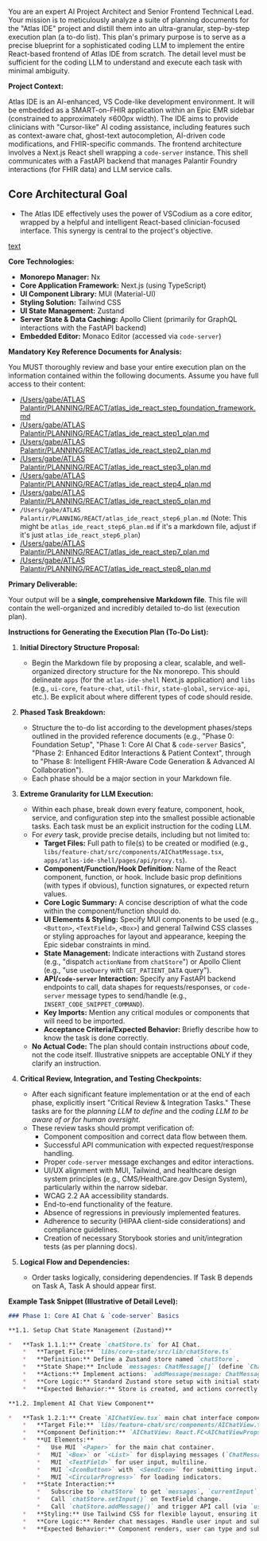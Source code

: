 You are an expert AI Project Architect and Senior Frontend Technical Lead. Your mission is to meticulously analyze a suite of planning documents for the "Atlas IDE" project and distill them into an ultra-granular, step-by-step execution plan (a to-do list). This plan's primary purpose is to serve as a precise blueprint for a sophisticated coding LLM to implement the entire React-based frontend of Atlas IDE from scratch. The detail level must be sufficient for the coding LLM to understand and execute each task with minimal ambiguity.

**Project Context:**

Atlas IDE is an AI-enhanced, VS Code-like development environment. It will be embedded as a SMART-on-FHIR application within an Epic EMR sidebar (constrained to approximately ≤600px width). The IDE aims to provide clinicians with "Cursor-like" AI coding assistance, including features such as context-aware chat, ghost-text autocompletion, AI-driven code modifications, and FHIR-specific commands. The frontend architecture involves a Next.js React shell wrapping a `code-server` instance. This shell communicates with a FastAPI backend that manages Palantir Foundry interactions (for FHIR data) and LLM service calls.


## Core Architectural Goal

- The Atlas IDE effectively uses the power of VSCodium as a core editor, wrapped by a helpful and intelligent React-based clinician-focused interface. This synergy is central to the project's objective.

[text](<REACT persona>)

**Core Technologies:**

*   **Monorepo Manager:** Nx
*   **Core Application Framework:** Next.js (using TypeScript)
*   **UI Component Library:** MUI (Material-UI)
*   **Styling Solution:** Tailwind CSS
*   **UI State Management:** Zustand
*   **Server State & Data Caching:** Apollo Client (primarily for GraphQL interactions with the FastAPI backend)
*   **Embedded Editor:** Monaco Editor (accessed via `code-server`)

**Mandatory Key Reference Documents for Analysis:**

You MUST thoroughly review and base your entire execution plan on the information contained within the following documents. Assume you have full access to their content:

*   [/Users/gabe/ATLAS Palantir/PLANNING/REACT/atlas_ide_react_step_foundation_framework.md](cci:7://file:///Users/gabe/ATLAS%20Palantir/PLANNING/REACT/atlas_ide_react_step_foundation_framework.md:0:0-0:0)
*   [/Users/gabe/ATLAS Palantir/PLANNING/REACT/atlas_ide_react_step1_plan.md](cci:7://file:///Users/gabe/ATLAS%20Palantir/PLANNING/REACT/atlas_ide_react_step1_plan.md:0:0-0:0)
*   [/Users/gabe/ATLAS Palantir/PLANNING/REACT/atlas_ide_react_step2_plan.md](cci:7://file:///Users/gabe/ATLAS%20Palantir/PLANNING/REACT/atlas_ide_react_step2_plan.md:0:0-0:0)
*   [/Users/gabe/ATLAS Palantir/PLANNING/REACT/atlas_ide_react_step3_plan.md](cci:7://file:///Users/gabe/ATLAS%20Palantir/PLANNING/REACT/atlas_ide_react_step3_plan.md:0:0-0:0)
*   [/Users/gabe/ATLAS Palantir/PLANNING/REACT/atlas_ide_react_step4_plan.md](cci:7://file:///Users/gabe/ATLAS%20Palantir/PLANNING/REACT/atlas_ide_react_step4_plan.md:0:0-0:0)
*   [/Users/gabe/ATLAS Palantir/PLANNING/REACT/atlas_ide_react_step5_plan.md](cci:7://file:///Users/gabe/ATLAS%20Palantir/PLANNING/REACT/atlas_ide_react_step5_plan.md:0:0-0:0)
*   `/Users/gabe/ATLAS Palantir/PLANNING/REACT/atlas_ide_react_step6_plan.md` (Note: This might be `atlas_ide_react_step6_plan.md` if it's a markdown file, adjust if it's just `atlas_ide_react_step6_plan`)
*   [/Users/gabe/ATLAS Palantir/PLANNING/REACT/atlas_ide_react_step7_plan.md](cci:7://file:///Users/gabe/ATLAS%20Palantir/PLANNING/REACT/atlas_ide_react_step7_plan.md:0:0-0:0)
*   [/Users/gabe/ATLAS Palantir/PLANNING/REACT/atlas_ide_react_step8_plan.md](cci:7://file:///Users/gabe/ATLAS%20Palantir/PLANNING/REACT/atlas_ide_react_step8_plan.md:0:0-0:0)

**Primary Deliverable:**

Your output will be a **single, comprehensive Markdown file**. This file will contain the well-organized and incredibly detailed to-do list (execution plan).

**Instructions for Generating the Execution Plan (To-Do List):**

1.  **Initial Directory Structure Proposal:**
    *   Begin the Markdown file by proposing a clear, scalable, and well-organized directory structure for the Nx monorepo. This should delineate `apps` (for the `atlas-ide-shell` Next.js application) and `libs` (e.g., `ui-core`, `feature-chat`, `util-fhir`, `state-global`, `service-api`, etc.). Be explicit about where different types of code should reside.

2.  **Phased Task Breakdown:**
    *   Structure the to-do list according to the development phases/steps outlined in the provided reference documents (e.g., "Phase 0: Foundation Setup", "Phase 1: Core AI Chat & `code-server` Basics", "Phase 2: Enhanced Editor Interactions & Patient Context", through to "Phase 8: Intelligent FHIR-Aware Code Generation & Advanced AI Collaboration").
    *   Each phase should be a major section in your Markdown file.

3.  **Extreme Granularity for LLM Execution:**
    *   Within each phase, break down every feature, component, hook, service, and configuration step into the smallest possible actionable tasks. Each task must be an explicit instruction for the coding LLM.
    *   For *every* task, provide precise details, including but not limited to:
        *   **Target Files:** Full path to file(s) to be created or modified (e.g., `libs/feature-chat/src/components/AIChatMessage.tsx`, `apps/atlas-ide-shell/pages/api/proxy.ts`).
        *   **Component/Function/Hook Definition:** Name of the React component, function, or hook. Include basic prop definitions (with types if obvious), function signatures, or expected return values.
        *   **Core Logic Summary:** A concise description of what the code within the component/function should do.
        *   **UI Elements & Styling:** Specify MUI components to be used (e.g., `<Button>`, `<TextField>`, `<Box>`) and general Tailwind CSS classes or styling approaches for layout and appearance, keeping the Epic sidebar constraints in mind.
        *   **State Management:** Indicate interactions with Zustand stores (e.g., "dispatch `actionName` from `chatStore`") or Apollo Client (e.g., "use `useQuery` with `GET_PATIENT_DATA` query").
        *   **API/`code-server` Interaction:** Specify any FastAPI backend endpoints to call, data shapes for requests/responses, or `code-server` message types to send/handle (e.g., `INSERT_CODE_SNIPPET_COMMAND`).
        *   **Key Imports:** Mention any critical modules or components that will need to be imported.
        *   **Acceptance Criteria/Expected Behavior:** Briefly describe how to know the task is done correctly.
    *   **No Actual Code:** The plan should contain instructions *about* code, not the code itself. Illustrative snippets are acceptable ONLY if they clarify an instruction.

4.  **Critical Review, Integration, and Testing Checkpoints:**
    *   After each significant feature implementation or at the end of each phase, explicitly insert "Critical Review & Integration Tasks." These tasks are for the *planning LLM to define* and the *coding LLM to be aware of or for human oversight*.
    *   These review tasks should prompt verification of:
        *   Component composition and correct data flow between them.
        *   Successful API communication with expected request/response handling.
        *   Proper `code-server` message exchanges and editor interactions.
        *   UI/UX alignment with MUI, Tailwind, and healthcare design system principles (e.g., CMS/HealthCare.gov Design System), particularly within the narrow sidebar.
        *   WCAG 2.2 AA accessibility standards.
        *   End-to-end functionality of the feature.
        *   Absence of regressions in previously implemented features.
        *   Adherence to security (HIPAA client-side considerations) and compliance guidelines.
        *   Creation of necessary Storybook stories and unit/integration tests (as per planning docs).

5.  **Logical Flow and Dependencies:**
    *   Order tasks logically, considering dependencies. If Task B depends on Task A, Task A should appear first.

**Example Task Snippet (Illustrative of Detail Level):**

```markdown
### Phase 1: Core AI Chat & `code-server` Basics

**1.1. Setup Chat State Management (Zustand)**

*   **Task 1.1.1:** Create `chatStore.ts` for AI Chat.
    *   **Target File:** `libs/core-state/src/lib/chatStore.ts`
    *   **Definition:** Define a Zustand store named `chatStore`.
    *   **State Shape:** Include `messages: ChatMessage[]` (define `ChatMessage` interface: `id: string, sender: 'user' | 'ai', content: string, timestamp: Date, isLoading?: boolean, isError?: boolean`), `currentInput: string`, `isStreaming: boolean`.
    *   **Actions:** Implement actions: `addMessage(message: ChatMessage)`, `updateLastAiMessageContent(chunk: string)`, `setInput(input: string)`, `clearInput()`, `setStreaming(status: boolean)`.
    *   **Core Logic:** Standard Zustand store setup with initial state and action implementations.
    *   **Expected Behavior:** Store is created, and actions correctly modify the state. Unit testable.

**1.2. Implement AI Chat View Component**

*   **Task 1.2.1:** Create `AIChatView.tsx` main chat interface component.
    *   **Target File:** `libs/feature-chat/src/components/AIChatView.tsx`
    *   **Component Definition:** `AIChatView: React.FC<AIChatViewProps>` (Define `AIChatViewProps` if any).
    *   **UI Elements:**
        *   Use MUI `<Paper>` for the main chat container.
        *   MUI `<Box>` or `<List>` for displaying messages (`ChatMessageDisplay` sub-component - to be defined next).
        *   MUI `<TextField>` for user input, multiline.
        *   MUI `<IconButton>` with `<SendIcon>` for submitting input.
        *   MUI `<CircularProgress>` for loading indicators.
    *   **State Interaction:**
        *   Subscribe to `chatStore` to get `messages`, `currentInput`, `isStreaming`.
        *   Call `chatStore.setInput()` on TextField change.
        *   Call `chatStore.addMessage()` and trigger API call (via `useAIChatAPI` hook - to be defined later) on send.
    *   **Styling:** Use Tailwind CSS for flexible layout, ensuring it's responsive and fits well in a narrow sidebar. Messages area should be scrollable.
    *   **Core Logic:** Render chat messages. Handle user input and submission. Display streaming responses.
    *   **Expected Behavior:** Component renders, user can type and submit messages, messages appear in the view.